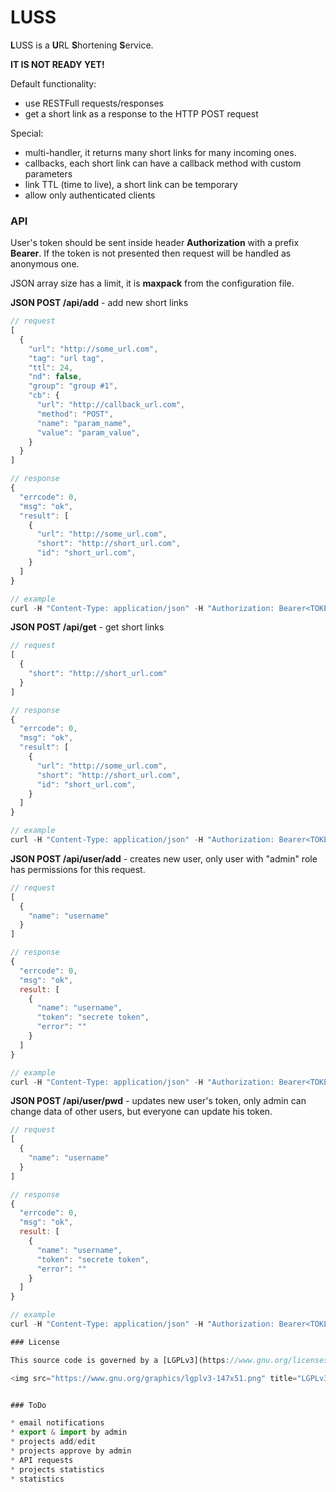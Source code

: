 # LUSS

**L**USS is a **U**RL **S**hortening **S**ervice.

**IT IS NOT READY YET!**

Default functionality:

* use RESTFull requests/responses
* get a short link as a response to the HTTP POST request

Special:

* multi-handler, it returns many short links for many incoming ones.
* callbacks, each short link can have a callback method with custom parameters
* link TTL (time to live), a short link can be temporary
* allow only authenticated clients

### API

User's token should be sent inside header **Authorization** with a prefix **Bearer**. If the token is not presented then request will be handled as anonymous one.

JSON array size has a limit, it is **maxpack** from the configuration file.

**JSON POST /api/add** - add new short links

```js
// request
[
  {
    "url": "http://some_url.com",
    "tag": "url tag",
    "ttl": 24,
    "nd": false,
    "group": "group #1",
    "cb": {
      "url": "http://callback_url.com",
      "method": "POST",
      "name": "param_name",
      "value": "param_value",
    }
  }
]

// response
{
  "errcode": 0,
  "msg": "ok",
  "result": [
    {
      "url": "http://some_url.com",
      "short": "http://short_url.com",
      "id": "short_url.com",
    }
  ]
}

// example
curl -H "Content-Type: application/json" -H "Authorization: Bearer<TOKEN>" -X POST --data '[{"url": "http://domain", "tag": "", "group": "", "ttl": null, "nd": false, "cb": {"url": "", "method": "", "name": "", "value": ""}}]' http://<CUSTOM_DOMAIN>/api/add
```

**JSON POST /api/get** - get short links

```js
// request
[
  {
    "short": "http://short_url.com"
  }
]

// response
{
  "errcode": 0,
  "msg": "ok",
  "result": [
    {
      "url": "http://some_url.com",
      "short": "http://short_url.com",
      "id": "short_url.com",
    }
  ]
}

// example
curl -H "Content-Type: application/json" -H "Authorization: Bearer<TOKEN>" -X POST --data '[{"short": "http://<CUSTOM_DOMAIN>/P"}, {"short": "http://<CUSTOM_DOMAIN>/O"}]' http://<CUSTOM_DOMAIN>/api/get
```

**JSON POST /api/user/add** - creates new user, only user with "admin" role has permissions for this request.

```js
// request
[
  {
    "name": "username"
  }
]

// response
{
  "errcode": 0,
  "msg": "ok",
  result: [
    {
      "name": "username",
      "token": "secrete token",
      "error": ""
    }
  ]
}

// example
curl -H "Content-Type: application/json" -H "Authorization: Bearer<TOKEN>" -X POST --data '[{"name": "user1"}, {"name": "user2"}]' http://<CUSTOM_DOMAIN>/api/user/add
```

**JSON POST /api/user/pwd** - updates new user's token, only admin can change data of other users, but everyone can update his token.

```js
// request
[
  {
    "name": "username"
  }
]

// response
{
  "errcode": 0,
  "msg": "ok",
  result: [
    {
      "name": "username",
      "token": "secrete token",
      "error": ""
    }
  ]
}

// example
curl -H "Content-Type: application/json" -H "Authorization: Bearer<TOKEN>" -X POST --data '[{"name": "user1"}, {"name": "user2"}]' http://<CUSTOM_DOMAIN>/api/user/add

### License

This source code is governed by a [LGPLv3](https://www.gnu.org/licenses/lgpl-3.0.txt) license that can be found in the [LICENSE](https://github.com/z0rr0/luss/blob/master/LICENSE) file.

<img src="https://www.gnu.org/graphics/lgplv3-147x51.png" title="LGPLv3 logo">


### ToDo

* email notifications
* export & import by admin
* projects add/edit
* projects approve by admin
* API requests
* projects statistics
* statistics